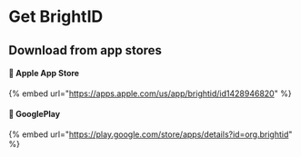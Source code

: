 # Get BrightID

## Download from app stores

#### 🍏 Apple App Store

{% embed url="https://apps.apple.com/us/app/brightid/id1428946820" %}

#### 🤖 GooglePlay

{% embed url="https://play.google.com/store/apps/details?id=org.brightid" %}
